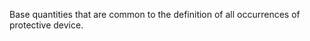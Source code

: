 Base quantities that are common to the definition of all occurrences of protective device.

<!-- end of short definition -->

